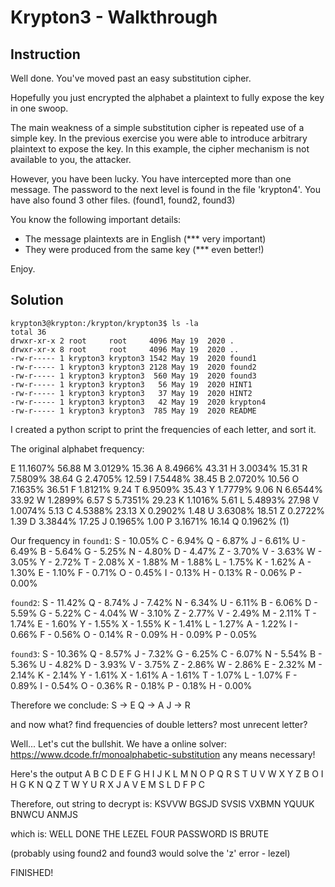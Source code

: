 # Krypton3 - Walkthrough

## Instruction

Well done.  You've moved past an easy substitution cipher.

Hopefully you just encrypted the alphabet a plaintext
to fully expose the key in one swoop.

The main weakness of a simple substitution cipher is
repeated use of a simple key.  In the previous exercise
you were able to introduce arbitrary plaintext to expose
the key.  In this example, the cipher mechanism is not
available to you, the attacker.

However, you have been lucky.  You have intercepted more
than one message.  The password to the next level is found
in the file 'krypton4'.  You have also found 3 other files.
(found1, found2, found3)

You know the following important details:

- The message plaintexts are in English (*** very important)
- They were produced from the same key (*** even better!)


Enjoy.

## Solution

```
krypton3@krypton:/krypton/krypton3$ ls -la
total 36
drwxr-xr-x 2 root     root     4096 May 19  2020 .
drwxr-xr-x 8 root     root     4096 May 19  2020 ..
-rw-r----- 1 krypton3 krypton3 1542 May 19  2020 found1
-rw-r----- 1 krypton3 krypton3 2128 May 19  2020 found2
-rw-r----- 1 krypton3 krypton3  560 May 19  2020 found3
-rw-r----- 1 krypton3 krypton3   56 May 19  2020 HINT1
-rw-r----- 1 krypton3 krypton3   37 May 19  2020 HINT2
-rw-r----- 1 krypton3 krypton3   42 May 19  2020 krypton4
-rw-r----- 1 krypton3 krypton3  785 May 19  2020 README
```

I created a python script to print the frequencies of each letter, and sort it.

The original alphabet frequency:

E	11.1607% 56.88	M	3.0129%	15.36
A	8.4966%	43.31	H	3.0034%	15.31
R	7.5809%	38.64	G	2.4705%	12.59
I	7.5448%	38.45	B	2.0720%	10.56
O	7.1635%	36.51	F	1.8121%	9.24
T	6.9509%	35.43	Y	1.7779%	9.06
N	6.6544%	33.92	W	1.2899%	6.57
S	5.7351%	29.23	K	1.1016%	5.61
L	5.4893%	27.98	V	1.0074%	5.13
C	4.5388%	23.13	X	0.2902%	1.48
U	3.6308%	18.51	Z	0.2722%	1.39
D	3.3844%	17.25	J	0.1965%	1.00
P	3.1671%	16.14	Q	0.1962%	(1)

Our frequency in `found1`:
S - 10.05%
C - 6.94%
Q - 6.87%
J - 6.61%
U - 6.49%
B - 5.64%
G - 5.25%
N - 4.80%
D - 4.47%
Z - 3.70%
V - 3.63%
W - 3.05%
Y - 2.72%
T - 2.08%
X - 1.88%
M - 1.88%
L - 1.75%
K - 1.62%
A - 1.30%
E - 1.10%
F - 0.71%
O - 0.45%
I - 0.13%
H - 0.13%
R - 0.06%
P - 0.00%

`found2`:
S - 11.42%
Q - 8.74%
J - 7.42%
N - 6.34%
U - 6.11%
B - 6.06%
D - 5.59%
G - 5.22%
C - 4.04%
W - 3.10%
Z - 2.77%
V - 2.49%
M - 2.11%
T - 1.74%
E - 1.60%
Y - 1.55%
X - 1.55%
K - 1.41%
L - 1.27%
A - 1.22%
I - 0.66%
F - 0.56%
O - 0.14%
R - 0.09%
H - 0.09%
P - 0.05%

`found3`:
S - 10.36%
Q - 8.57%
J - 7.32%
G - 6.25%
C - 6.07%
N - 5.54%
B - 5.36%
U - 4.82%
D - 3.93%
V - 3.75%
Z - 2.86%
W - 2.86%
E - 2.32%
M - 2.14%
K - 2.14%
Y - 1.61%
X - 1.61%
A - 1.61%
T - 1.07%
L - 1.07%
F - 0.89%
I - 0.54%
O - 0.36%
R - 0.18%
P - 0.18%
H - 0.00%

Therefore we conclude:
S -> E
Q -> A
J -> R

and now what? find frequencies of double letters? most unrecent letter?

Well... Let's cut the bullshit.
We have a online solver:
https://www.dcode.fr/monoalphabetic-substitution
any means necessary!

Here's the output
A B C D E F G H I J K L M N O P Q R S T U V W X Y Z
B O I H G K N Q Z T W Y U R X J A V E M S L D F P C

Therefore, out string to decrypt is:
KSVVW BGSJD SVSIS VXBMN YQUUK BNWCU ANMJS

which is:
WELL DONE THE LEZEL FOUR PASSWORD IS BRUTE

(probably using found2 and found3 would solve the 'z' error - lezel)

FINISHED!